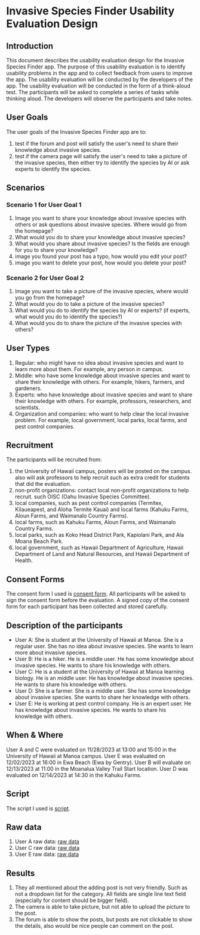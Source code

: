 # Invasive Species Finder Usability Evaluation Design

## Introduction

This document describes the usability evaluation design for the Invasive Species Finder app. 
The purpose of this usability evaluation is to identify usability problems in the app and 
to collect feedback from users to improve the app. The usability evaluation will be conducted by the developers of the app. 
The usability evaluation will be conducted in the form of a think-aloud test. 
The participants will be asked to complete a series of tasks while thinking aloud. 
The developers will observe the participants and take notes.

## User Goals

The user goals of the Invasive Species Finder app are to:
1. test if the forum and post will satisfy the user's need to share their knowledge about invasive species.
2. test if the camera page will satisfy the user's need to take a picture of the invasive species, then either try to
identify the species by AI or ask experts to identify the species.

## Scenarios

### Scenario 1 for User Goal 1
1. Image you want to share your knowledge about invasive species with others or ask questions about invasive species. Where would go from the homepage?
2. What would you do to share your knowledge about invasive species?
3. What would you share about invasive species? Is the fields are enough for you to share your knowledge?
4. image you found your post has a typo, how would you edit your post?
5. image you want to delete your post, how would you delete your post?

### Scenario 2 for User Goal 2
1. Image you want to take a picture of the invasive species, where would you go from the homepage?
2. What would you do to take a picture of the invasive species?
3. What would you do to identify the species by AI or experts? (if experts, what would you do to identify the species?)
4. What would you do to share the picture of the invasive species with others?


## User Types
1. Regular: who might have no idea about invasive species and want to learn more about them.
For example, any person in campus.
2. Middle: who have some knowledge about invasive species and want to share their knowledge with others.
For example, hikers, farmers, and gardeners.
3. Experts: who have knowledge about invasive species and want to share their knowledge with others.
For example, professors, researchers, and scientists.
4. Organization and companies: who want to help clear the local invasive problem.
For example, local government, local parks, local farms, and pest control companies.


## Recruitment

The participants will be recruited from:
1. the University of Hawaii campus, posters will be posted on the campus. also will ask professors to help recruit such
as extra credit for students that did the evaluation.
2. non-profit organizations: contact local non-profit organizations to help recruit. such OISC (Oahu Invasive Species Committee).
3. local companies, such as pest control companies (Termitex, Kilaueapest, and Aloha Termite Kauai) and local farms (Kahuku Farms, Aloun Farms, and Waimanalo Country Farms).
4. local farms, such as Kahuku Farms, Aloun Farms, and Waimanalo Country Farms.
5. local parks, such as Koko Head District Park, Kapiolani Park, and Ala Moana Beach Park.
6. local government, such as Hawaii Department of Agriculture, Hawaii Department of Land and Natural Resources, and Hawaii Department of Health.

## Consent Forms

The consent form I used is [consent form](./doc/permission-form.pdf).
All participants will be asked to sign the consent form before the evaluation.
A signed copy of the consent form for each participant has been collected and stored carefully.

## Description of the participants

- User A: She is student at the University of Hawaii at Manoa. She is a regular user. She has no idea about invasive species. She wants to learn more about invasive species.
- User B: He is a hiker. He is a middle user. He has some knowledge about invasive species. He wants to share his knowledge with others.
- User C: He is a student at the University of Hawaii at Manoa learning biology. He is an middle user. He has knowledge about invasive species. He wants to share his knowledge with others.
- User D: She is a farmer. She is a middle user. She has some knowledge about invasive species. She wants to share her knowledge with others.
- User E: He is working at pest control company. He is an expert user. He has knowledge about invasive species. He wants to share his knowledge with others.
## When & Where

User A and C were evaluated on 11/28/2023 at 13:00 and 15:00 in the University of Hawaii at Manoa campus.
User E was evaluated on 12/02/2023 at 16:00 in Ewa Beach (Ewa by Gentry).
User B will evaluate on 12/13/2023 at 11:00 in the Moanalua Valley Trail Start location.
User D was evaluated on 12/14/2023 at 14:30 in the Kahuku Farms.

## Script

The script I used is [script](./doc/script-isf.pdf).

## Raw data

1. User A raw data: [raw data](./doc/raw-data-akina.pdf)
2. User C raw data: [raw data](./doc/raw-data-Elijash.pdf)
3. User E raw data: [raw data](./doc/raw-data-rusell.pdf)

## Results

1. They all mentioned about the adding post is not very friendly.
Such as not a dropdown list for the category. All fields are single line text field (especially for content should be bigger field).
2. The camera is able to take picture, but not able to upload the picture to the post.
3. The forum is able to show the posts, but posts are not clickable to show the details, also would be nice people can comment on the post.
